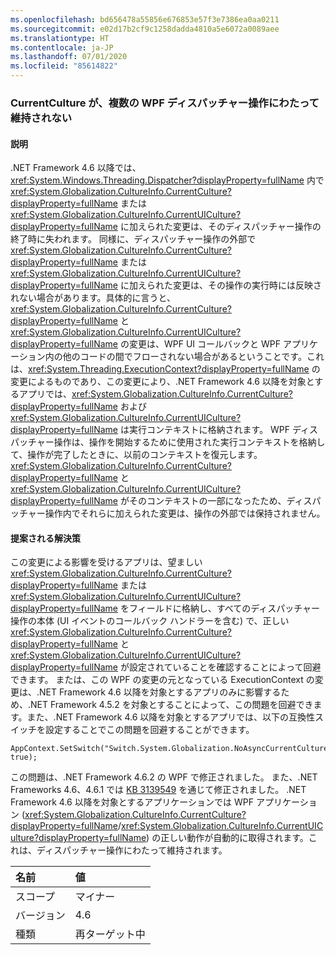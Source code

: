 ```yaml
---
ms.openlocfilehash: bd656478a55856e676853e57f3e7386ea0aa0211
ms.sourcegitcommit: e02d17b2cf9c1258dadda4810a5e6072a0089aee
ms.translationtype: HT
ms.contentlocale: ja-JP
ms.lasthandoff: 07/01/2020
ms.locfileid: "85614822"
---
```

### <a name="currentculture-is-not-preserved-across-wpf-dispatcher-operations"></a>CurrentCulture が、複数の WPF ディスパッチャー操作にわたって維持されない

#### <a name="details"></a>説明

.NET Framework 4.6 以降では、<xref:System.Windows.Threading.Dispatcher?displayProperty=fullName> 内で <xref:System.Globalization.CultureInfo.CurrentCulture?displayProperty=fullName> または <xref:System.Globalization.CultureInfo.CurrentUICulture?displayProperty=fullName> に加えられた変更は、そのディスパッチャー操作の終了時に失われます。 同様に、ディスパッチャー操作の外部で <xref:System.Globalization.CultureInfo.CurrentCulture?displayProperty=fullName> または <xref:System.Globalization.CultureInfo.CurrentUICulture?displayProperty=fullName> に加えられた変更は、その操作の実行時には反映されない場合があります。具体的に言うと、<xref:System.Globalization.CultureInfo.CurrentCulture?displayProperty=fullName> と <xref:System.Globalization.CultureInfo.CurrentUICulture?displayProperty=fullName> の変更は、WPF UI コールバックと WPF アプリケーション内の他のコードの間でフローされない場合があるということです。これは、<xref:System.Threading.ExecutionContext?displayProperty=fullName> の変更によるものであり、この変更により、.NET Framework 4.6 以降を対象とするアプリでは、<xref:System.Globalization.CultureInfo.CurrentCulture?displayProperty=fullName> および <xref:System.Globalization.CultureInfo.CurrentUICulture?displayProperty=fullName> は実行コンテキストに格納されます。 WPF ディスパッチャー操作は、操作を開始するために使用された実行コンテキストを格納して、操作が完了したときに、以前のコンテキストを復元します。 <xref:System.Globalization.CultureInfo.CurrentCulture?displayProperty=fullName> と <xref:System.Globalization.CultureInfo.CurrentUICulture?displayProperty=fullName> がそのコンテキストの一部になったため、ディスパッチャー操作内でそれらに加えられた変更は、操作の外部では保持されません。

#### <a name="suggestion"></a>提案される解決策

この変更による影響を受けるアプリは、望ましい <xref:System.Globalization.CultureInfo.CurrentCulture?displayProperty=fullName> または <xref:System.Globalization.CultureInfo.CurrentUICulture?displayProperty=fullName> をフィールドに格納し、すべてのディスパッチャー操作の本体 (UI イベントのコールバック ハンドラーを含む) で、正しい <xref:System.Globalization.CultureInfo.CurrentCulture?displayProperty=fullName> と <xref:System.Globalization.CultureInfo.CurrentUICulture?displayProperty=fullName> が設定されていることを確認することによって回避できます。 または、この WPF の変更の元となっている ExecutionContext の変更は、.NET Framework 4.6 以降を対象とするアプリのみに影響するため、.NET Framework 4.5.2 を対象とすることによって、この問題を回避できます。また、.NET Framework 4.6 以降を対象とするアプリでは、以下の互換性スイッチを設定することでこの問題を回避することができます。

<pre><code class="lang-csharp">AppContext.SetSwitch(&quot;Switch.System.Globalization.NoAsyncCurrentCulture&quot;, true);&#13;&#10;</code></pre>

この問題は、.NET Framework 4.6.2 の WPF で修正されました。 また、.NET Frameworks 4.6、4.6.1 では [KB 3139549](https://support.microsoft.com/kb/3139549) を通じて修正されました。 .NET Framework 4.6 以降を対象とするアプリケーションでは WPF アプリケーション (<xref:System.Globalization.CultureInfo.CurrentCulture?displayProperty=fullName>/<xref:System.Globalization.CultureInfo.CurrentUICulture?displayProperty=fullName>) の正しい動作が自動的に取得されます。これは、ディスパッチャー操作にわたって維持されます。

| 名前    | 値       |
|:--------|:------------|
| スコープ   | マイナー       |
| バージョン | 4.6         |
| 種類    | 再ターゲット中 |

